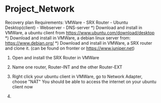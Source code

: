 # Project_Network


Recovery plan
Requirements:
VMWare - SRX Router - Ubuntu Desktop(client) - Webserver - DNS-server
*) Download and install in VMWare, a ubuntu client from https://www.ubuntu.com/download/desktop
*) Download and install in VMWare, a debian linux server from: https://www.debian.org/
*) Download and install in VMWare, a SRX router and clone it. (can be found on fronter or https://www.juniper.net)

1) Open and install the SRX Router in VMWare
2) Name one router, Router-INT and the other Router-EXT
3) Right click your ubuntu client in VMWare, go to Network Adapter, choose "NAT"
   You should be able to access the internet on your ubuntu client now
   
6) 
